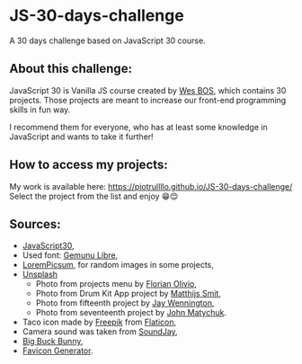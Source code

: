 # JS-30-days-challenge
A 30 days challenge based on JavaScript 30 course.

## About this challenge:
JavaScript 30 is Vanilla JS course created by [Wes BOS](https://wesbos.com), which contains 30 projects. Those projects are meant to increase our front-end programming skills in fun way.

I recommend them for everyone, who has at least some knowledge in JavaScript and wants to take it further!

## How to access my projects:
My work is available here: https://piotrullllo.github.io/JS-30-days-challenge/ Select the project from the list and enjoy 😁😊

## Sources:
- [JavaScript30](https://javascript30.com),
- Used font: [Gemunu Libre](https://fonts.google.com/specimen/Gemunu+Libre#standard-styles),
- [LoremPicsum](https://picsum.photos), for random images in some projects,
- [Unsplash](https://unsplash.com)
    - Photo from projects menu by [Florian Olivio](https://unsplash.com/@florianolv?utm_source=unsplash&utm_medium=referral&utm_content=creditCopyText),
    - Photo from Drum Kit App project by [Matthijs Smit](https://unsplash.com/@matthijssm?utm_source=unsplash&utm_medium=referral&utm_content=creditCopyText),
    - Photo from fifteenth project by [Jay Wennington](https://unsplash.com/@jaywennington?utm_source=unsplash&utm_medium=referral&utm_content=creditCopyText),
    - Photo from seventeenth project by [John Matychuk](https://unsplash.com/@john_matychuk?utm_source=unsplash&utm_medium=referral&utm_content=creditCopyText).
- Taco icon made by [Freepik](https://www.freepik.com) from [Flaticon](www.flaticon.com),
- Camera sound was taken from [SoundJay](https://www.soundjay.com),
- [Big Buck Bunny](https://peach.blender.org),
- [Favicon Generator](https://www.favicon.cc).
  